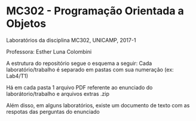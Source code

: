 # MC302 - Programação Orientada a Objetos
 Laboratórios da disciplina MC302, UNICAMP, 2017-1
 
 Professora: Esther Luna Colombini

A estrutura do repositório segue o esquema a seguir: Cada laboratório/trabalho é separado em pastas com sua numeração (ex: Lab4/T1)

Há em cada pasta 1 arquivo PDF referente ao enunciado do laborátorio/trabalho e arquivos extras .zip

Além disso, em alguns laboratórios, existe um documento de texto com as respotas das perguntas do enunciado
